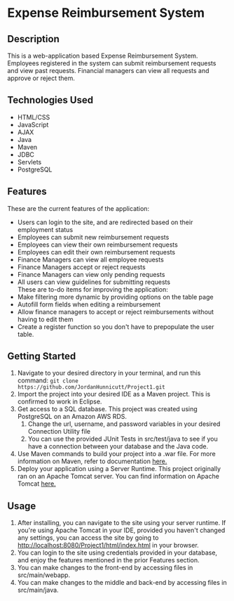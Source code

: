 # Expense Reimbursement System
## Description
This is a web-application based Expense Reimbursement System. Employees registered in the system can submit reimbursement requests and view past requests. Financial managers can view all requests and approve or reject them.
## Technologies Used
- HTML/CSS
- JavaScript
- AJAX
- Java
- Maven
- JDBC
- Servlets
- PostgreSQL
## Features
These are the current features of the application:
- Users can login to the site, and are redirected based on their employment status
- Employees can submit new reimbursement requests
- Employees can view their own reimbursement requests
- Employees can edit their own reimbursement requests
- Finance Managers can view all employee requests
- Finance Managers accept or reject requests
- Finance Managers can view only pending requests
- All users can view guidelines for submitting requests  
These are to-do items for improving the application:
- Make filtering more dynamic by providing options on the table page
- Autofill form fields when editing a reimbursement
- Allow finance managers to accept or reject reimbursements without having to edit them
- Create a register function so you don't have to prepopulate the user table.
## Getting Started
1. Navigate to your desired directory in your terminal, and run this command: `git clone https://github.com/JordanHunnicutt/Project1.git`
2. Import the project into your desired IDE as a Maven project. This is confirmed to work in Eclipse.
3. Get access to a SQL database. This project was created using PostgreSQL on an Amazon AWS RDS.
     1. Change the url, username, and password variables in your desired Connection Utility file
     2. You can use the provided JUnit Tests in src/test/java to see if you have a connection between your database and the Java code.
4. Use Maven commands to build your project into a .war file. For more information on Maven, refer to documentation [here.](https://maven.apache.org/guides/index.html)
5. Deploy your application using a Server Runtime. This project originally ran on an Apache Tomcat server. You can find information on Apache Tomcat [here.](http://tomcat.apache.org/)
## Usage
1. After installing, you can navigate to the site using your server runtime. If you're using Apache Tomcat in your IDE, provided you haven't changed any settings, you can access the site by going to [http://localhost:8080/Project1/html/index.html](http://github.com/JordanHunnicutt/Project1) in your browser.
2. You can login to the site using credentials provided in your database, and enjoy the features mentioned in the prior Features section.
3. You can make changes to the front-end by accessing files in src/main/webapp.
4. You can make changes to the middle and back-end by accessing files in src/main/java.
